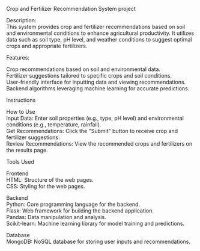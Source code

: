 Crop and Fertilizer Recommendation System project

Description:                      
This system provides crop and fertilizer recommendations based on soil and environmental conditions to enhance agricultural productivity. It utilizes data such as soil type, pH level, and weather conditions to suggest optimal crops and appropriate fertilizers.

Features:

Crop recommendations based on soil and environmental data.                             
Fertilizer suggestions tailored to specific crops and soil conditions.                                                         
User-friendly interface for inputting data and viewing recommendations.                                  
Backend algorithms leveraging machine learning for accurate predictions.

Instructions     

How to Use             
Input Data: Enter soil properties (e.g., type, pH level) and environmental conditions (e.g., temperature, rainfall).          
Get Recommendations: Click the "Submit" button to receive crop and fertilizer suggestions.         
Review Recommendations: View the recommended crops and fertilizers on the results page.

Tools Used       

Frontend           
HTML: Structure of the web pages.         
CSS: Styling for the web pages. 

Backend            
Python: Core programming language for the backend.         
Flask: Web framework for building the backend application.          
Pandas: Data manipulation and analysis.     
Scikit-learn: Machine learning library for model training and predictions.        

Database       
MongoDB: NoSQL database for storing user inputs and recommendations.
